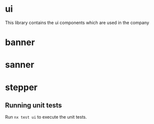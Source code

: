 # ui

This library contains the ui components which are used in the company

# banner
# sanner
# stepper

## Running unit tests

Run `nx test ui` to execute the unit tests.
